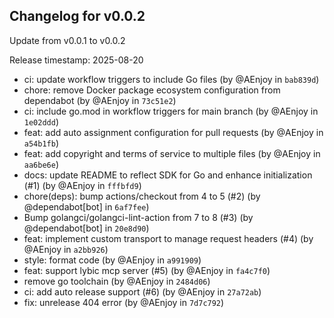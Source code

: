 ## Changelog for v0.0.2

Update from v0.0.1 to v0.0.2

Release timestamp: 2025-08-20

- ci: update workflow triggers to include Go files (by @AEnjoy in `bab839d`) 
- chore: remove Docker package ecosystem configuration from dependabot (by @AEnjoy in `73c51e2`) 
- ci: include go.mod in workflow triggers for main branch (by @AEnjoy in `1e02ddd`) 
- feat: add auto assignment configuration for pull requests (by @AEnjoy in `a54b1fb`) 
- feat: add copyright and terms of service to multiple files (by @AEnjoy in `aa6be6e`) 
- docs: update README to reflect SDK for Go and enhance initialization (#1) (by @AEnjoy in `fffbfd9`) 
- chore(deps): bump actions/checkout from 4 to 5 (#2) (by @dependabot[bot] in `6af7fee`) 
- Bump golangci/golangci-lint-action from 7 to 8 (#3) (by @dependabot[bot] in `20e8d90`) 
- feat: implement custom transport to manage request headers (#4) (by @AEnjoy in `a2bb926`) 
- style: format code (by @AEnjoy in `a991909`) 
- feat: support lybic mcp server (#5) (by @AEnjoy in `fa4c7f0`) 
- remove go toolchain (by @AEnjoy in `2484d06`) 
- ci: add auto release support (#6) (by @AEnjoy in `27a72ab`) 
- fix: unrelease 404 error (by @AEnjoy in `7d7c792`) 
